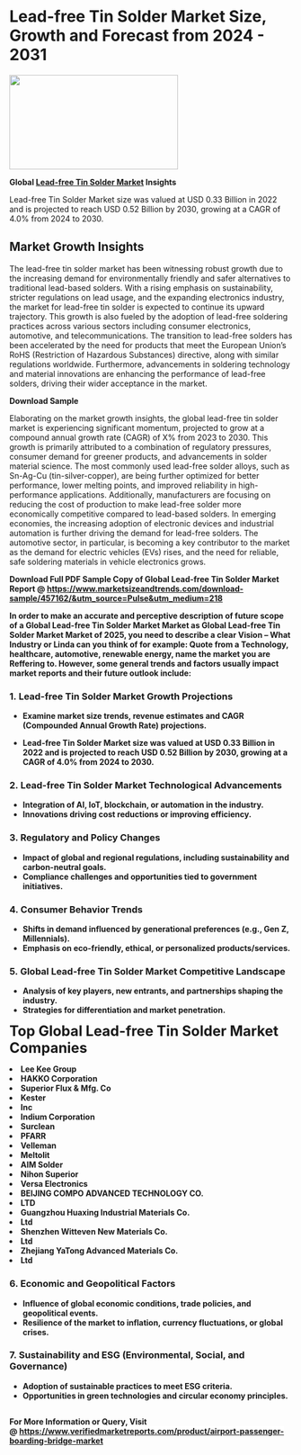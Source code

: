 <H1>Lead-free Tin Solder Market Size, Growth and Forecast from 2024 - 2031</H1><img class="aligncenter size-medium wp-image-584254" src="https://thirdeyenews.in/wp-content/uploads/2024/09/Global-Market-Research-300x168.jpeg" alt="" width="300" height="168" /><p><strong>Global&nbsp;<a href="https://www.marketsizeandtrends.com/download-sample/457162/&amp;utm_source=Pulse&amp;utm_medium=218">Lead-free Tin Solder Market</a> Insights</strong></p><p>Lead-free Tin Solder Market size was valued at USD 0.33 Billion in 2022 and is projected to reach USD 0.52 Billion by 2030, growing at a CAGR of 4.0% from 2024 to 2030.</p><p><h2>Market Growth Insights</h2> <p>The lead-free tin solder market has been witnessing robust growth due to the increasing demand for environmentally friendly and safer alternatives to traditional lead-based solders. With a rising emphasis on sustainability, stricter regulations on lead usage, and the expanding electronics industry, the market for lead-free tin solder is expected to continue its upward trajectory. This growth is also fueled by the adoption of lead-free soldering practices across various sectors including consumer electronics, automotive, and telecommunications. The transition to lead-free solders has been accelerated by the need for products that meet the European Union’s RoHS (Restriction of Hazardous Substances) directive, along with similar regulations worldwide. Furthermore, advancements in soldering technology and material innovations are enhancing the performance of lead-free solders, driving their wider acceptance in the market.</p> <p><strong>Download Sample</strong></p> <p>Elaborating on the market growth insights, the global lead-free tin solder market is experiencing significant momentum, projected to grow at a compound annual growth rate (CAGR) of X% from 2023 to 2030. This growth is primarily attributed to a combination of regulatory pressures, consumer demand for greener products, and advancements in solder material science. The most commonly used lead-free solder alloys, such as Sn-Ag-Cu (tin-silver-copper), are being further optimized for better performance, lower melting points, and improved reliability in high-performance applications. Additionally, manufacturers are focusing on reducing the cost of production to make lead-free solder more economically competitive compared to lead-based solders. In emerging economies, the increasing adoption of electronic devices and industrial automation is further driving the demand for lead-free solders. The automotive sector, in particular, is becoming a key contributor to the market as the demand for electric vehicles (EVs) rises, and the need for reliable, safe soldering materials in vehicle electronics grows.</p> <p><strong></p><p><span class=""><strong>Download Full PDF Sample Copy of Global Lead-free Tin Solder Market Report</strong> @ <a href="https://www.marketsizeandtrends.com/download-sample/457162/&amp;utm_source=Pulse&amp;utm_medium=218" target="_blank">https://www.marketsizeandtrends.com/download-sample/457162/&amp;utm_source=Pulse&amp;utm_medium=218</a></span></p><p>In order to make an accurate and perceptive description of future scope of a Global&nbsp;Lead-free Tin Solder Market Market as Global&nbsp;Lead-free Tin Solder Market Market of 2025, you need to describe a clear Vision &ndash; What Industry or Linda can you think of for example: Quote from a Technology, healthcare, automotive, renewable energy, name the market you are Reffering to. However, some general trends and factors usually impact market reports and their future outlook include:</p><h3>1.&nbsp;<strong>Lead-free Tin Solder Market Growth Projections</strong></h3><ul><li>Examine market size trends, revenue estimates and CAGR (Compounded Annual Growth Rate) projections.</li><li><p>Lead-free Tin Solder Market size was valued at USD 0.33 Billion in 2022 and is projected to reach USD 0.52 Billion by 2030, growing at a CAGR of 4.0% from 2024 to 2030.</p></li></ul><h3>2.&nbsp;<strong>Lead-free Tin Solder Market Technological Advancements</strong></h3><ul><li>Integration of AI, IoT, blockchain, or automation in the industry.</li><li>Innovations driving cost reductions or improving efficiency.</li></ul><h3>3.&nbsp;<strong>Regulatory and Policy Changes</strong></h3><ul><li>Impact of global and regional regulations, including sustainability and carbon-neutral goals.</li><li>Compliance challenges and opportunities tied to government initiatives.</li></ul><h3>4.&nbsp;<strong>Consumer Behavior Trends</strong></h3><ul><li>Shifts in demand influenced by generational preferences (e.g., Gen Z, Millennials).</li><li>Emphasis on eco-friendly, ethical, or personalized products/services.</li></ul><h3>5.&nbsp;<strong>Global Lead-free Tin Solder Market Competitive Landscape</strong></h3><ul><li>Analysis of key players, new entrants, and partnerships shaping the industry.</li><li>Strategies for differentiation and market penetration.</li></ul><p data-pm-slice="1 1 []"><span style="color: inherit; font-family: inherit; font-size: 25px;">Top Global Lead-free Tin Solder Market Companies</span></p><div class="" data-test-id=""><p><li>Lee Kee Group</li><li> HAKKO Corporation</li><li> Superior Flux & Mfg. Co</li><li> Kester</li><li> Inc</li><li> Indium Corporation</li><li> Surclean</li><li> PFARR</li><li> Velleman</li><li> Meltolit</li><li> AIM Solder</li><li> Nihon Superior</li><li> Versa Electronics</li><li> BEIJING COMPO ADVANCED TECHNOLOGY CO.</li><li>LTD</li><li> Guangzhou Huaxing Industrial Materials Co.</li><li> Ltd</li><li> Shenzhen Witteven New Materials Co.</li><li> Ltd</li><li> Zhejiang YaTong Advanced Materials Co.</li><li>Ltd</li></p></div><h3>6.&nbsp;<strong>Economic and Geopolitical Factors</strong></h3><ul><li>Influence of global economic conditions, trade policies, and geopolitical events.</li><li>Resilience of the market to inflation, currency fluctuations, or global crises.</li></ul><h3>7.&nbsp;<strong>Sustainability and ESG (Environmental, Social, and Governance)</strong></h3><ul><li>Adoption of sustainable practices to meet ESG criteria.</li><li>Opportunities in green technologies and circular economy principles.</li></ul><h2><strong style="font-size: 14px;">For More Information or Query, Visit @&nbsp;</strong><a style="background-color: #ffffff; font-size: 14px;" href="https://www.marketsizeandtrends.com/report/lead-free-tin-solder-market/" target="_blank">https://www.verifiedmarketreports.com/product/airport-passenger-boarding-bridge-market</a></h2>
